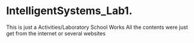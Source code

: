 # IntelligentSystems_Lab1.
This is just a Activities/Laboratory School Works 
All the contents were just get from the internet or several websites 
